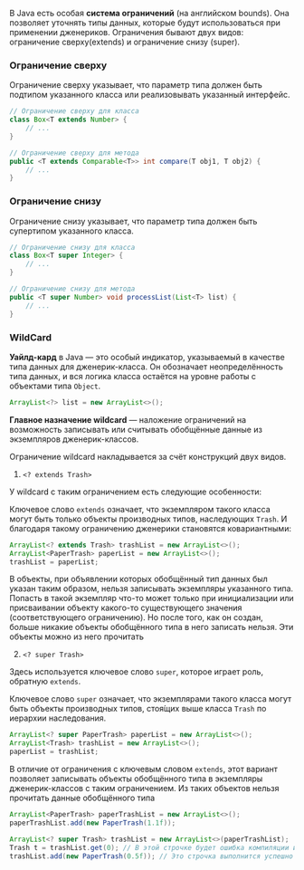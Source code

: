 В Java есть особая **система ограничений** (на английском bounds). Она позволяет уточнять типы данных, которые будут использоваться при применении дженериков. Ограничения бывают двух видов: ограничение сверху(extends) и ограничение снизу (super).

### Ограничение сверху
Ограничение сверху указывает, что параметр типа должен быть подтипом указанного класса или реализовывать указанный интерфейс.

```java
// Ограничение сверху для класса
class Box<T extends Number> {
    // ...
}

// Ограничение сверху для метода
public <T extends Comparable<T>> int compare(T obj1, T obj2) {
    // ...
}
```

### Ограничение снизу
Ограничение снизу указывает, что параметр типа должен быть супертипом указанного класса.

```java
// Ограничение снизу для класса
class Box<T super Integer> {
    // ...
}

// Ограничение снизу для метода
public <T super Number> void processList(List<T> list) {
    // ...
}
```

### WildCard
**Уайлд-кард** в Java — это особый индикатор, указываемый в качестве типа данных для дженерик-класса. Он обозначает неопределённость типа данных, и вся логика класса остаётся на уровне работы с объектами типа `Object`.

```java
ArrayList<?> list = new ArrayList<>();
```

**Главное назначение wildcard** — наложение ограничений на возможность записывать или считывать обобщённые данные из экземпляров дженерик-классов.

Ограничение wildcard накладывается за счёт конструкций двух видов.

1. `<? extends Trash>`

У wildcard с таким ограничением есть следующие особенности:

Ключевое слово `extends` означает, что экземпляром такого класса могут быть только объекты производных типов, наследующих `Trash`. И благодаря такому ограничению дженерики становятся ковариантными:

```java
ArrayList<? extends Trash> trashList = new ArrayList<>();
ArrayList<PaperTrash> paperList = new ArrayList<>();
trashList = paperList;
```

В объекты, при объявлении которых обобщённый тип данных был указан таким образом, нельзя записывать экземпляры указанного типа. Попасть в такой экземпляр что-то может только при инициализации или присваивании объекту какого-то существующего значения (соответствующего ограничению). Но после того, как он создан, больше никакие объекты обобщённого типа в него записать нельзя. Эти объекты можно из него прочитать

2. `<? super Trash>`

Здесь используется ключевое слово `super`, которое играет роль, обратную `extends`.

Ключевое слово `super` означает, что экземплярами такого класса могут быть объекты производных типов, стоя́щих выше класса `Trash` по иерархии наследования.

```java
ArrayList<? super PaperTrash> paperList = new ArrayList<>();
ArrayList<Trash> trashList = new ArrayList<>();
paperList = trashList;
```

В отличие от ограничения с ключевым словом `extends`, этот вариант позволяет записывать объекты обобщённого типа в экземпляры дженерик-классов с таким ограничением. Из таких объектов нельзя прочитать данные обобщённого типа

```java
ArrayList<PaperTrash> paperTrashList = new ArrayList<>();
paperTrashList.add(new PaperTrash(1.1f));

ArrayList<? super Trash> trashList = new ArrayList<>(paperTrashList);
Trash t = trashList.get(0); // В этой строчке будет ошибка компиляции из-за ограничений wildcard
trashList.add(new PaperTrash(0.5f)); // Это строчка выполнится успешно
```